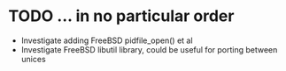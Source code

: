 TODO ... in no particular order
===============================

* Investigate adding FreeBSD pidfile_open() et al
* Investigate FreeBSD libutil library, could be useful for porting between unices


